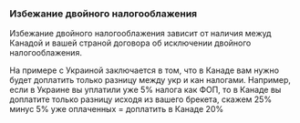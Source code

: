 ### Избежание двойного налогооблажения
Избежание двойного налогооблажения зависит от наличия межуд Канадой и вашей страной договора об исключении двойного налогооблажения.

На примере с Украиной заключается в том, что в Канаде вам нужно будет доплатить только разницу между укр и кан налогами. Например, если в Украине вы уплатили уже 5% налога как ФОП, то в Канаде вы доплатите только разницу исходя из вашего брекета, скажем 25% минус 5% уже оплаченных = доплатить в Канаде 20%